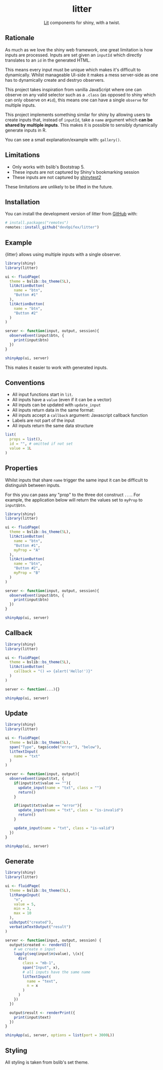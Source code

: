 <div align="center">
<!-- badges: start -->
<!-- badges: end -->

# litter

[Lit](https://lit.dev) components for shiny, with a twist.

</div>

## Rationale

As much as we love the shiny web framework, one great limitation
is how inputs are processed. Inputs are set given an `inputId` 
which directly translates to an `id` in the generated HTML.

This means every input must be unique which
makes it's difficult to dynamically.
Whilst manageable UI-side it makes a mess server-side as one has
to dynamically create and destryo observers.

This project takes inspiration from vanilla JavaScript where one can
observe on any valid selector such as a `.class`
(as opposed to shiny which can only observe on `#id`), this means
one can have a single `observe` for multiple inputs.

This project implements something similar for shiny by allowing
users to create inputs that, instead of `inputId`, take
a `name` argument which __can be shared by multiple inputs__. 
This makes it is possible to sensibly dynamically generate 
inputs in R.

You can see a small explanation/example with: `gallery()`.

## Limitations

- Only works with bslib's Bootstrap 5.
- These inputs are not captured by Shiny's bookmarking session
- These inputs are not captured by [shinytest2](https://rstudio.github.io/shinytest2/)

These limitations are unlikely to be lifted in the future.

## Installation

You can install the development version of litter from [GitHub](https://github.com/) with:

``` r
# install.packages("remotes")
remotes::install_github("devOpifex/litter")
```

## Example

{litter} allows using multiple inputs with a single observer.

```r
library(shiny)
library(litter)

ui <- fluidPage(
  theme = bslib::bs_theme(5L),
  litActionButton(
    name = "btn",
    "Button #1"
  ),
  litActionButton(
    name = "btn",
    "Button #2"
  )
)

server <- function(input, output, session){
  observeEvent(input$btn, {
    print(input$btn)
  })
}

shinyApp(ui, server)
```

This makes it easier to work with generated inputs.

## Conventions

- All input functions start in `lit`.
- All inputs have a `value` (even if it can be a vector)
- All inputs can be updated with `update_input`
- All inputs return data in the same format:
- All inputs accept a `callback` argument: Javascript callback function
- Labels are not part of the input
- All inputs return the same data structure

```r
list(
  props = list(),
  id = "", # omitted if not set
  value = 1L
)
```

## Properties

Whilst inputs that share `name` trigger the same input it can be difficult to 
distinguish between inputs.

For this you can pass any "prop" to the three dot construct `...`.
For example, the application below will return the values set to `myProp`
to `input$btn`.

```r
library(shiny)
library(litter)

ui <- fluidPage(
  theme = bslib::bs_theme(5L),
  litActionButton(
    name = "btn",
    "Button #1",
    myProp = "A"
  ),
  litActionButton(
    name = "btn",
    "Button #2",
    myProp = "B"
  )
)

server <- function(input, output, session){
  observeEvent(input$btn, {
    print(input$btn)
  })
}

shinyApp(ui, server)
```

## Callback

```r
library(shiny)
library(litter)

ui <- fluidPage(
  theme = bslib::bs_theme(5L),
  litActionButton(
    callback = "() => {alert('Hello!')}"
  )
)

server <- function(...){}

shinyApp(ui, server)
```

## Update

```r
library(shiny)
library(litter)

ui <- fluidPage(
  theme = bslib::bs_theme(5L),
  span("Type", tags$code("error"), "below"),
  litTextInput(
    name = "txt"
  )
)

server <- function(input, output){
  observeEvent(input$txt, {
    if(input$txt$value == ""){
      update_input(name = "txt", class = "")
      return()
    }

    if(input$txt$value == "error"){
      update_input(name = "txt", class = "is-invalid")
      return()
    }

    update_input(name = "txt", class = "is-valid")
  })
}

shinyApp(ui, server)
```

## Generate

```r
library(shiny)
library(litter)

ui <- fluidPage(
  theme = bslib::bs_theme(5L),
  litRangeInput(
    "n",
    value = 5,
    min = 3,
    max = 10
  ),
  uiOutput("created"),
  verbatimTextOutput("result")
)

server <- function(input, output, session) {
  output$created <- renderUI({
    # we create n input
    lapply(seq(input$n$value), \(x){
      div(
        class = "mb-1",
        span("Input", x),
        # all inputs have the same name
        litTextInput(
          name = "text",
          n = x
        )
      )
    })
  })

  output$result <- renderPrint({
    print(input$text)
  })
}

shinyApp(ui, server, options = list(port = 3000L))
```

## Styling

All styling is taken from bslib's set theme.

